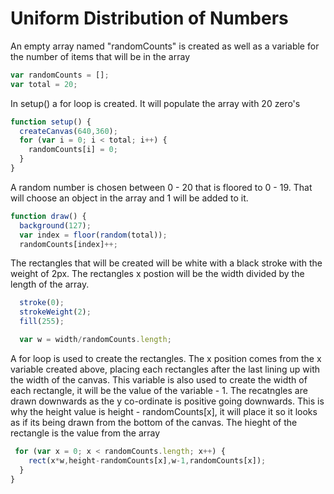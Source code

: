 # Uniform Distribution of Numbers

An empty array named "randomCounts" is created as well as a variable for the number of items that will be in the array

```js
var randomCounts = [];
var total = 20;
```
In setup() a for loop is created. It will populate the array with 20 zero's

```js
function setup() {
  createCanvas(640,360);
  for (var i = 0; i < total; i++) {
    randomCounts[i] = 0;
  }
}
```
A random number is chosen between 0 - 20 that is floored to 0 - 19. That will choose an object in the array and 1 will be added to it.

```js
function draw() {
  background(127);
  var index = floor(random(total));
  randomCounts[index]++;
```
The rectangles that will be created will be white with a black stroke with the weight of 2px. The rectangles x postion will be the width divided by the length of the array.

```js
  stroke(0);
  strokeWeight(2);
  fill(255);

  var w = width/randomCounts.length;
```

A for loop is used to create the rectangles. The x position comes from the x variable created above, placing each rectangles after the last lining up with the width of the canvas. This variable is also used to create the width of each rectangle, it will be the value of the variable - 1. The recatngles are drawn downwards as the y co-ordinate is positive going downwards. This is why the height value is height - randomCounts[x], it will place it so it looks as if its being drawn from the bottom of the canvas. The hieght of the rectangle is the value from the array

```js
 for (var x = 0; x < randomCounts.length; x++) {
    rect(x*w,height-randomCounts[x],w-1,randomCounts[x]);
  }
}
```